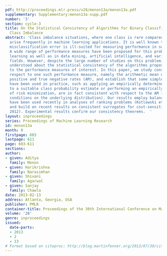 ```yaml
---
pdf: http://proceedings.mlr.press/v28/menon13a/menon13a.pdf
supplementary: Supplementary:menon13a-supp.pdf
number: '3'
section: cycle-3
title: On the Statistical Consistency of Algorithms for Binary Classification under
  Class Imbalance
abstract: 'Class imbalance situations, where one class is rare compared to the other,
  arise frequently in machine learning applications. It is well known that the usual
  misclassification error is ill-suited for measuring performance in such settings.
  A wide range of performance measures have been proposed for this problem, in machine
  learning as well as in data mining, artificial intelligence, and various applied
  fields. However, despite the large number of studies on this problem, little is
  understood about the statistical consistency of the algorithms proposed with respect
  to the performance measures of interest. In this paper, we study consistency with
  respect to one such performance measure, namely the arithmetic mean of the true
  positive and true negative rates (AM), and establish that some simple methods that
  have been used in practice, such as applying an empirically determined threshold
  to a suitable class probability estimate or performing an empirically balanced form
  of risk minimization, are in fact consistent with respect to the AM (under mild
  conditions on the underlying distribution). Our results employ balanced losses that
  have been used recently in analyses of ranking problems (Kotlowski et al., 2011)
  and build on recent results on consistent surrogates for cost-sensitive losses (Scott,
  2012). Experimental results confirm our consistency theorems.  '
layout: inproceedings
series: Proceedings of Machine Learning Research
id: menon13a
month: 0
firstpage: 603
lastpage: 611
page: 603-611
sections: 
author:
- given: Aditya
  family: Menon
- given: Harikrishna
  family: Narasimhan
- given: Shivani
  family: Agarwal
- given: Sanjay
  family: Chawla
date: 2013-02-13
address: Atlanta, Georgia, USA
publisher: PMLR
container-title: Proceedings of the 30th International Conference on Machine Learning
volume: '28'
genre: inproceedings
issued:
  date-parts:
  - 2013
  - 2
  - 13
# Format based on citeproc: http://blog.martinfenner.org/2013/07/30/citeproc-yaml-for-bibliographies/
---
```

